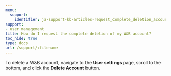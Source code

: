 ```yaml
---
menu:
  support:
    identifier: ja-support-kb-articles-request_complete_deletion_account
support:
- user management
title: How do I request the complete deletion of my W&B account?
toc_hide: true
type: docs
url: /support/:filename
---
```


To delete a W&B account, navigate to the **User settings** page, scroll to the bottom, and click the **Delete Account** button.